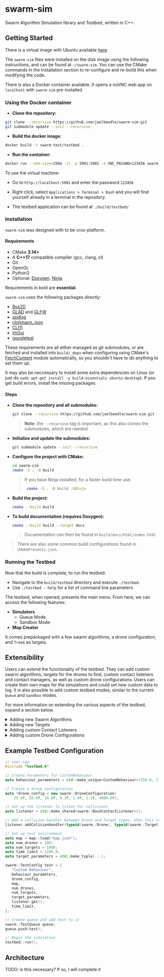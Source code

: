 # swarm-sim

Swarm Algorithm Simulation library and Testbed, written in C++.

## Getting Started
There is a virtual image with Ubuntu available [here](). 

The `swarm-sim` files were installed on the disk image using the following instructions, and can be found at `~/swarm-sim`. You can use the CMake commands in the Installation section to re-configure and re-build this when modifying the code.

There is also a Docker container available. It opens a noVNC web app on `localhost` with `swarm-sim` pre-installed.

### Using the Docker container

- **Clone the repository:**
```bash
git clone --recursive https://github.com/joelbeedle/swarm-sim.git
git submodule update --init --recursive
```

- **Build the docker image:**
```bash
docker build -t swarm-test/testbed .
```

- **Run the container:**
```bash
docker run --shm-size=256m -it -p 5901:5901 -e VNC_PASSWD=123456 swarm-test/testbed
```

To use the virtual machine:

- Go to `http://localhost:5901` and enter the password `123456`

- Right click, select `Applications > Terminal > Bash` and you will find yourself already in a terminal in the repository.

- The testbed application can be found at `./build/testbed/`

### Installation
`swarm-sim` was designed with to be cros-platform.

#### Requirements
- CMake **3.14+**
- A **C++17** compatible compiler (gcc, clang, cl)
- Git
- OpenGL
- Python3
- Optional: [Doxygen](https://github.com/doxygen/doxygen), [Ninja](https://github.com/ninja-build/ninja)

Requirements in bold are **essential**.

`swarm-sim` uses the following packages directly:
- [Box2D](https://github.com/erincatto/box2d)
- [GLAD](https://github.com/Dav1dde/glad) and [GLFW]()
- [spdlog](https://github.com/gabime/spdlog)
- [nlohmann_json](https://github.com/nlohmann/json)
- [CLI11](https://github.com/CLIUtils/CLI11)
- [ImGui](https://github.com/ocornut/imgui)
- [googletest](https://github.com/google/googletest)
  
These requirements are all either managed as git submodules, or are fetched and installed into `build/_deps` when configuring using CMake's [FetchContent](https://cmake.org/cmake/help/latest/module/FetchContent.html) module automatically, so you shouldn't have to do anything to set them up.

It may also be neccessary to install some extra dependencies on Linux (or just do `sudo apt-get install -y build-essentials ubuntu-desktop`). If you get build errors, install the missing packages. 

#### Steps
- **Clone the repository and all submodules:**
   ```bash
   git clone --recursive https://github.com/joelbeedle/swarm-sim.git
   ```
   > **Note**: the `--recursive` tag is important, as this also clones the submodules, which are needed.
- **Initialise and update the submodules:**
   ```bash
   git submodule update --init --recursive
   ```
- **Configure the project with CMake:**
   ```bash
   cd swarm-sim
   cmake -S . -B build
   ```
  > If you have Ninja installed, for a faster build time use:
  > ```bash
  >  cmake -S . -B build -GNinja
  > ```

- **Build the project:**
   ```bash
   cmake --build build
   ```
- **To build documentation (requires Doxygen):**
   ```bash
   cmake --build build --target docs
   ```
  > Documentation can then be found in `build/docs/html/index.html`

> There are also some common build configurations found in `CMakePresents.json`.

### Running the Testbed
Now that the build is complete, to run the testbed:

- Navigate to the `build/testbed` directory and execute `./testbed`.
- Use `./testbed --help` for a list of command line parameters

The testbed, when opened, presents the main menu. From here, we can access the following features:
- **Simulators**
   - Queue Mode
   - Sandbox Mode
- **Map Creator**

It comes prepackaged with a few swarm algorithms, a drone configuration, and `Tree`s as targets.

## Extensibility
Users can extend the functionality of the testbed. They can add custom swarm algorithms, targets for the drones to find, custom contact listeners and contact managers, as well as custom drone configurations. Users can create their own maps for the simulations and could set new custom data to log. It is also possible to add custom testbed modes, similar to the current `Queue` and `Sandbox` modes.

For more information on extending the various aspects of the testbed, expand a section below.

<details>
  
<summary>Adding new Swarm Algorithms</summary>

### Add a Custom Swarm Algorithm
To add a custom swarm algorithm:
Create a new `.cpp` file inside `testbed/behaviors`, and name it, etc `my_alg.cpp`.

Inside this file, import `<core/simulation.h>` to import all library headers.

Create a class that extends the `Behaviour` class:
  ```cpp
  #include <core/simulation.h>

  class MyAlg : public Behaviour {};
  ```
Define any parameters as a behaviour::Parameter
   ```cpp
   class MyAlg : public swarm::Behaviour {
     private:
      behaviour::Parameter param_1_;
      behaviour::Parameter param_2_;
      behaviour::Parameter param_3_;
   };
   ```
Implement a constructor that takes as arguments the behaviour parameters, and pass these into the defined `behaviour::Parameter`s in the constructor initializer list.

Then, create a key value pair in `parameters_`, a map of names to parameters, using as a key the display name, and as value a reference to the internal `behaviour::Parameter`. 
  ```cpp
   class MyAlg : public swarm::Behaviour {
     private:
      behaviour::Parameter param_1_;
      behaviour::Parameter param_2_;
     public:
      // 1. Implement constructor, pass values in constructor initializer list.
      MyAlg(float param_1, float param_2) {
        // 2. Create key, value pair in parameters_ map.
        // parameters_ is defined in Behaviour and is a unordered_map<Parameter*>
        parameters_["Parameter 1"] = &param_1_;
        parameters_["Parameter 2"] = &param_2_;
      }   

  ```
Implement `execute()`, returning an acceleration vector for that drone.
```cpp
// <snip>
b2Vec2 execute(const std::vector<std::unique_ptr<Drone>> &drones,
            Drone &currentDrone) override {
   // Insert custom behaviour code here
   return drone_acceleration;
}
```
After the class definition, create an instance and register it with the behaviour registry with its initial parameters.
```cpp
auto alg = behaviour::Registry::getInstance().add(
    "My Alg",
    std::make_unique<MyAlg>(1.0, 3421.3));
```

This behaviour will now appear in the testbed, and can be set in a TestConfig using the behaviour namme specified, e.g. `My Alg`

</details>

<details>
  
<summary>Adding new Targets</summary>

### Add a custom Target
Create a `.cpp` and `.h` file in `testbed/targets`, and name it, etc. `my_target.h`.

In the header file, include `<core/simulation.h>` and create a class that extends `swarm::Target`
   ```cpp
   class MyTarget : public Target {};
   ```
In its constructor, a target **must** have the first 3 parameters as `b2World* world, const b2Vec2& position, int id`, but any other parameters are user definable.
   ```cpp
   MyTarget(b2World* world, const b2Vec2 &position, int id, bool visible, float radius, int arg) {} 
   ```
A target must follow this pattern for its body definitions:
   ```cpp
     // Shape can be anything
     b2CircleShape shape;
     shape.m_radius = radius;

     // Targets have a fixture that is a sensor
     b2FixtureDef fixtureDef;
     fixtureDef.shape = &shape;
     fixtureDef.isSensor = true;

     // We register this type with the collision manager, get a config back
     //  and set the filter category and mask the received settings.
     auto config = CollisionManager::getCollisionConfig<Tree>();
     fixtureDef.filter.categoryBits = config.categoryBits;
     fixtureDef.filter.maskBits = config.maskBits;

     // We then create a swarm::UserData object. This is metadata and how collision callbacks are managed.
     UserData *my_data = new UserData();
     // Set the userData's object argument to point to this instance
     my_data->object = this;
     // Set the userData of the fixtureDef as a pointer to our swarm::UserData object and create fixture
     fixtureDef.userData.pointer = reinterpret_cast<uintptr_t>(my_data);
     body_->CreateFixture(&fixtureDef);
   ```
We don't need to worry about creating the body, as this is done through the `Entity` class that `Target` inherits from. This is done to simplify creation and abstract the physics engine interface from the user.
Once the target is fully defined, we register it with the `TargetFactory` and the collision manager, in our `main.cpp` entrypoint
   ```cpp
   // main.cpp
   // If we want drones to detect this target type and the target type to also detect the trees, define both.
   // If not, `registerType` should take < The thing you want to do the detecting > 
   CollisionManager::registerType<Drone>({typeid(Tree).name()});
   CollisionManager::registerType<Tree>({typeid(Drone).name()});

   // Register our custom type with the TargetFactory. We supply it with template parameters corresponding to the **unique** parameters in our target class (AKA not the three that need to be there)
   // It takes function parameters equal to the name of the type, through swarm::get_type<T>
   TargetFactory::registerTargetType<MyTarget, bool, bool, float>(get_type<MyTarget>);
   ```
Now the type is fully registered and can be included in the simulation through TestConfigs like as follows:
   ```cpp
     swarm::TestConfig config = {"My Alg",
                              behaviour_parameters,
                              drone_config,
                              map,
                              drone_count,
                              target_count,
                              time_limit,
                              get_type<MyTarget>(), // The target type name requested
                              std::tuple(true, 5.0f, 3),   // an std::tuple of the parameters for the target
                              contact_listener.get()};
   ```

</details>

<details>

<summary>Adding custom Contact Listeners</summary>

### Adding a new Contact Listener
After registering types as shown above, collisions between them can be controlled via the `swarm::BaseContactListener` class. (This class could also be extended, if the user wishes)
To do this, in the main testbed entrypoint `main.cpp`, create a new shared instance of `swarm::BaseContactListener`:
   ```cpp
     auto contact_listener = std::make_shared<BaseContactListener>();
   ```
Then, add collision handlers to it using the `addCollisionHandler` function. This function takes two types, which can be retrieved via `swarm::get_type<Class Name>`, and a user defined function. This function needs to be `void`, and takes two function parameters: `b2Fixture*` and `b2Fixture*`. These two fixtures represent the two fixtures that have been found to be colliding.

Here's an example of adding a collision handler between a `Drone` and a `MyTarget`, using a lambda function:
   ```cpp

   void collideDroneMyTarget(b2Fixture* drone_fixture, b2Fixture* target_fixture) {
        // Check if the drone fixture is a sensor, we don't want to do this if it's the physical drone
     if (drone_fixture.isSensor()) {
         Drone *drone = reinterpret_cast<UserData *>(
                                  drone_fixture->GetUserData().pointer)
                                  ->as<Drone>();
         MyTarget *my_target = reinterpret_cast<UserData *>(
                         target_fixture->GetUserData().pointer)
                         ->as<MyTarget>();
         my_target->DoSomething();
         drone->addTargetFound(my_target);
         std::cout << drone->getId() << " found " << std::cout << my_target->getId() << std::endl;
      }
   }
   contact_listener->addCollisionHandler(
         get_type<Drone>, get_type<MyTarget>,
         collideDroneMyTarget
         );
   ```
   - This can also be done inline using lambda functions:
   ```cpp
      contact_listener->addCollisionHandler(
         get_type<Drone>, get_type<MyTarget>,
         [](b2Fixture* a, b2Fixture* b) -> void {
            // Do something with a and b
         });
   ```

We then pass this listener into the TestConfig for it to be used by a simulation.

</details>

<details>

<summary>Adding custom Drone Configurations</summary>
  
### Adding a new Drone Configuration
Drone configurations are simple to add. We simply register them with the configuration register.

</details>

 
## Example Testbed Configuration

```user.cpp
// user.cpp
#include "testbed.h"

// Create Parameters for CustomBehaviour
auto behaviour_parameters = std::make_unique<CustomBehaviour>(250.0, 1.6, 1.0, 3.0, 3.0);

// Create a drone configuration
auto *drone_config = new swarm::DroneConfiguration(
    25.0f, 50.0f, 10.0f, 0.3f, 1.0f, 1.5f, 4000.0f);

// Set up the listener to listen for collisions
auto listener = std::make_shared<swarm::BaseContactListener>();

// Add a collision handler between Drone and Target types, when this collision is detected, userHandlingFunction is called to handle the collision.
listener.addColisionHandler(typeid(swarm::Drone), typeid(swarm::Target), userHandlingFunction)

// Set up test environment
auto map = map::load("map.json");
auto num_drones = 100;
auto num_targets = 1000;
auto time_limit = 1200.0;
auto target_parameters = std::make_tuple(...);

swarm::TestConfig test = {
   "Custom Behaviour",
   behaviour_parameters,
   drone_config,
   map,
   num_drones,
   num_targets,
   target_parameters,
   listener.get(),
   time_limit,
};

// Create queue and add test to it
swarm::TestQueue queue;
queue.push(test);

// Begin the simulation 
testbed::run();
```

## Architecture
TODO: is this necessary? If so, I will complete it

